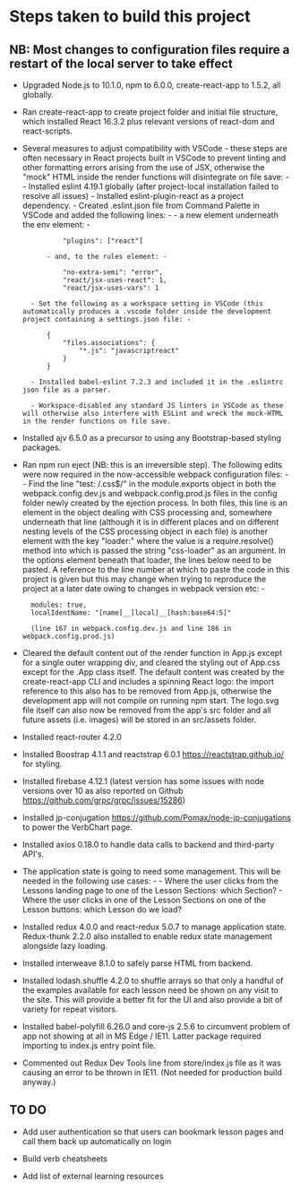 # Steps taken to build this project

## NB: Most changes to configuration files require a restart of the local server to take effect

* Upgraded Node.js to 10.1.0, npm to 6.0.0, create-react-app to 1.5.2, all globally.

* Ran create-react-app to create project folder and initial file structure, which installed React 16.3.2 plus relevant versions of react-dom and react-scripts.

* Several measures to adjust compatibility with VSCode - these steps are often necessary in React projects built in VSCode to prevent linting and other formatting errors arising from the use of JSX, otherwise the "mock" HTML inside the render functions will disintegrate on file save: -
        - Installed eslint 4.19.1 globally (after project-local installation failed to resolve all issues)
        - Installed eslint-plugin-react as a project dependency.
        - Created .eslint.json file from Command Palette in VSCode and added the following lines: -
            - a new element underneath the env element: -

                "plugins": ["react"]

            - and, to the rules element: -

                "no-extra-semi": "error",
                "react/jsx-uses-react": 1,
                "react/jsx-uses-vars": 1

        - Set the following as a workspace setting in VSCode (this automatically produces a .vscode folder inside the development project containing a settings.json file: -

            {
                "files.associations": {
                    "*.js": "javascriptreact"
                }
            }

        - Installed babel-eslint 7.2.3 and included it in the .eslintrc json file as a parser.

        - Workspace-disabled any standard JS linters in VSCode as these will otherwise also interfere with ESLint and wreck the mock-HTML in the render functions on file save.

* Installed ajv 6.5.0 as a precursor to using any Bootstrap-based styling packages.

* Ran npm run eject (NB: this is an irreversible step). The following edits were now required in the now-accessible webpack configuration files: -
        - Find the line "test: /\.css$/" in the module.exports object in both the webpack.config.dev.js and webpack.config.prod.js files in the config folder newly created by the ejection process. In both files, this line is an element in the object dealing with CSS processing and, somewhere underneath that line (although it is in different places and on different nesting levels of the CSS processing object in each file) is another element with the key "loader:" where the value is a require.resolve() method into which is passed the string "css-loader" as an argument. In the options element beneath that loader, the lines below need to be pasted. A reference to the line number at which to paste the code in this project is given but this may change when trying to reproduce the project at a later date owing to changes in webpack version etc: -

        modules: true,
        localIdentName: "[name]__[local]__[hash:base64:5]"

        (line 167 in webpack.config.dev.js and line 186 in webpack.config.prod.js)

* Cleared the default content out of the render function in App.js except for a single outer wrapping div, and cleared the styling out of App.css except for the .App class itself. The default content was created by the create-react-app CLI and includes a spinning React logo: the import reference to this also has to be removed from App.js, otherwise the development app will not compile on running npm start. The logo.svg file itself can also now be removed from the app's src folder and all future assets (i.e. images) will be stored in an src/assets folder.

* Installed react-router 4.2.0

* Installed Boostrap 4.1.1 and reactstrap 6.0.1 <https://reactstrap.github.io/> for styling.

* Installed firebase 4.12.1 (latest version has some issues with node versions over 10 as also reported on Github <https://github.com/grpc/grpc/issues/15286>)

<!-- * Refer here for setting up firebase authentication: <https://firebase.google.com/docs/auth/web/start?authuser=0> -->

* Installed jp-conjugation <https://github.com/Pomax/node-jp-conjugations> to power the VerbChart page.

* Installed axios 0.18.0 to handle data calls to backend and third-party API's.

* The application state is going to need some management. This will be needed in the following use cases: -
        - Where the user clicks from the Lessons landing page to one of the Lesson Sections: which Section?
        - Where the user clicks in one of the Lesson Sections on one of the Lesson buttons: which Lesson do we load?

* Installed redux 4.0.0 and react-redux 5.0.7 to manage application state. Redux-thunk 2.2.0 also installed to enable redux state management alongside lazy loading.

* Installed interweave 8.1.0 to safely parse HTML from backend.

* Installed lodash.shuffle 4.2.0 to shuffle arrays so that only a handful of the examples available for each lesson need be shown on any visit to the site. This will provide a better fit for the UI and also provide a bit of variety for repeat visitors.

* Installed babel-polyfill 6.26.0 and core-js 2.5.6 to circumvent problem of app not showing at all in MS Edge / IE11. Latter package required importing to index.js entry point file.

* Commented out Redux Dev Tools line from store/index.js file as it was causing an error to be thrown in IE11. (Not needed for production build anyway.)

<!-- * Installed react-auth-firebase 1.2.1 -->

## TO DO

* Add user authentication so that users can bookmark lesson pages and call them back up automatically on login

* Build verb cheatsheets

* Add list of external learning resources